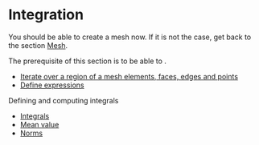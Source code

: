 Integration
===========

You should be able to create a mesh now. If it is not the case, get back to the section [Mesh](mesh.md).

The prerequisite of this section is to be able to .
* [Iterate over a region of a mesh elements, faces, edges and points](Mesh/iterators.md)
* [Define expressions](keywords.md)

Defining and computing integrals
* [Integrals](Integrals/integrate.md)
* [Mean value](Integrals/mean.md)
* [Norms](Integrals/norms.md)
